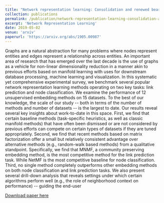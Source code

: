 ```yaml
---
title: "Network representation learning: Consolidation and renewed bearing"
collection: publications
permalink: /publication/network-representation-learning-consolidation-and-renewed-bearing
excerpt: 'Network Representation Learning'
date: 2019-05-02
venue: 'arxiv'
paperurl: 'https://arxiv.org/abs/1905.00987'
---
```


Graphs are a natural abstraction for many problems where nodes represent entities and edges represent a relationship across entities. An important area of research that has emerged over the last decade is the use of graphs as a vehicle for non-linear dimensionality reduction in a manner akin to previous efforts based on manifold learning with uses for downstream database processing, machine learning and visualization. In this systematic yet comprehensive experimental survey, we benchmark several popular network representation learning methods operating on two key tasks: link prediction and node classification. We examine the performance of 12 unsupervised embedding methods on 15 datasets. To the best of our knowledge, the scale of our study -- both in terms of the number of methods and number of datasets -- is the largest to date.
Our results reveal several key insights about work-to-date in this space. First, we find that certain baseline methods (task-specific heuristics, as well as classic manifold methods) that have often been dismissed or are not considered by previous efforts can compete on certain types of datasets if they are tuned appropriately. Second, we find that recent methods based on matrix factorization offer a small but relatively consistent advantage over alternative methods (e.g., random-walk based methods) from a qualitative standpoint. Specifically, we find that MNMF, a community preserving embedding method, is the most competitive method for the link prediction task. While NetMF is the most competitive baseline for node classification. Third, no single method completely outperforms other embedding methods on both node classification and link prediction tasks. We also present several drill-down analysis that reveals settings under which certain algorithms perform well (e.g., the role of neighborhood context on performance) -- guiding the end-user

[Download paper here](https://arxiv.org/abs/1905.00987)
